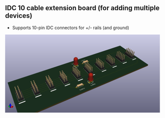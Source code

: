 ## IDC 10 cable extension board (for adding multiple devices)

- Supports 10-pin IDC connectors for +/- rails (and ground)

![IDC 10 cable extension](PSUExtensionBoard/doc/PSUExtensionBoard3D.png)
